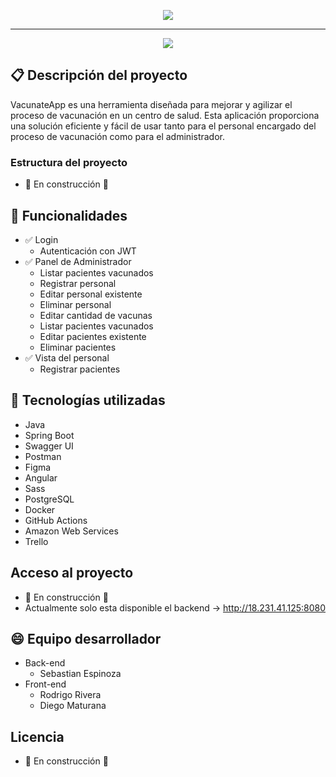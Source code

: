 <p align="center">
  <img src="https://github.com/Jebuzlml/vacunateApp/assets/88462855/e3c38fc6-82bb-4773-9473-b6ed00c98cab" >
</p>

<hr>

 <p align="center">
  <img src="https://img.shields.io/badge/status-En%20desarrollo-green?style=for-the-badge">
 </p>

## :clipboard: Descripción del proyecto 
VacunateApp es una herramienta diseñada para mejorar y agilizar el proceso de vacunación en un centro de salud. Esta aplicación proporciona una solución eficiente y fácil de usar tanto para el personal encargado del proceso de  vacunación como para el administrador.

### Estructura del proyecto
- :construction: En construcción :construction:
## :pushpin: Funcionalidades
- :white_check_mark: Login
	- Autenticación con JWT
- :white_check_mark: Panel de Administrador
	- Listar pacientes vacunados
	- Registrar personal
	- Editar personal existente
	- Eliminar personal
	- Editar cantidad de vacunas
	- Listar pacientes vacunados
	- Editar pacientes existente
	- Eliminar pacientes
- :white_check_mark: Vista del personal
	-  Registrar pacientes
## :hammer: Tecnologías utilizadas
- Java
- Spring Boot
- Swagger UI
- Postman
- Figma
- Angular
- Sass
- PostgreSQL
- Docker
- GitHub Actions
- Amazon Web Services
- Trello
## Acceso al proyecto
- :construction: En construcción :construction:
- Actualmente solo esta disponible el backend -> http://18.231.41.125:8080
## :smile: Equipo desarrollador 
- Back-end
	- Sebastian Espinoza
- Front-end
	- Rodrigo Rivera
	- Diego Maturana
## Licencia
- :construction: En construcción :construction:
